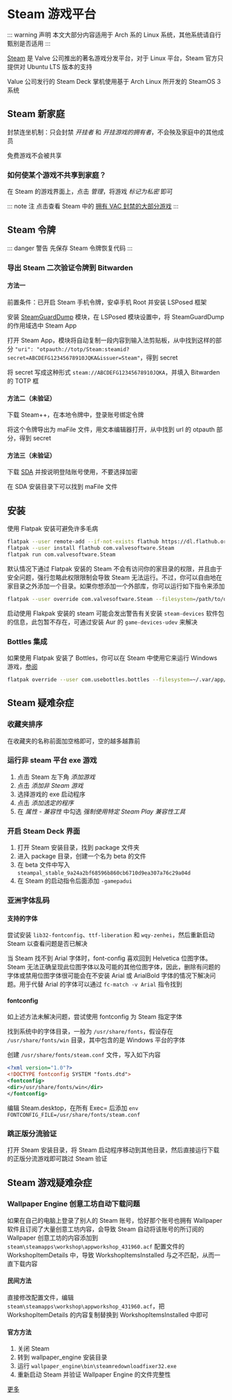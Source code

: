 # Steam 游戏平台

::: warning 声明
本文大部分内容适用于 Arch 系的 Linux 系统，其他系统请自行甄别是否适用
:::

[Steam](https://store.steampowered.com) 是 Valve 公司推出的著名游戏分发平台，对于 Linux 平台，Steam 官方只提供对 Ubuntu LTS 版本的支持

Value 公司发行的 Steam Deck 掌机使用基于 Arch Linux 所开发的 SteamOS 3 系统

## Steam 新家庭

封禁连坐机制：只会封禁 _开挂者_ 和 _开挂游戏的拥有者_，不会殃及家庭中的其他成员

免费游戏不会被共享

### 如何使某个游戏不共享到家庭？

在 Steam 的游戏界面上，点击 _管理_，将游戏 _标记为私密_ 即可

::: note 注
点击查看 Steam 中的 [拥有 VAC 封禁的大部分游戏](https://store.steampowered.com/search/?supportedlang=schinese%2Ctchinese%2Cjapanese%2Ckoreana%2Cthai%2Cbulgarian%2Cczech%2Cdanish%2Cgerman%2Cspanish%2Cenglish%2Cindonesian%2Citalian%2Cgreek%2Cfrench%2Clatam&category1=998&category2=8&hidef2p=1&ndl=1)
:::

## Steam 令牌

::: danger 警告
先保存 Steam 令牌恢复代码
:::

### 导出 Steam 二次验证令牌到 Bitwarden

#### 方法一

前置条件：已开启 Steam 手机令牌，安卓手机 Root 并安装 LSPosed 框架

安装 [SteamGuardDump](https://github.com/YifePlayte/SteamGuardDump) 模块，在 LSPosed 模块设置中，将 SteamGuardDump 的作用域选中 Steam App

打开 Steam App，模块将自动复制一段内容到输入法剪贴板，从中找到这样的部分 `"uri": "otpauth://totp/Steam:steamid?secret=ABCDEFG12345678910JQKA&issuer=Steam"`，得到 secret

将 secret 写成这种形式 `steam://ABCDEFG12345678910JQKA`，并填入 Bitwarden 的 TOTP 框

#### 方法二（未验证）

下载 Steam++，在本地令牌中，登录账号绑定令牌

将这个令牌导出为 maFile 文件，用文本编辑器打开，从中找到 url 的 otpauth 部分，得到 secret

#### 方法三（未验证）

下载 [SDA](https://github.com/Jessecar96/SteamDesktopAuthenticator) 并按说明登陆账号使用，不要选择加密

在 SDA 安装目录下可以找到 maFile 文件

## 安装

使用 Flatpak 安装可避免许多毛病

```sh
flatpak --user remote-add --if-not-exists flathub https://dl.flathub.org/repo/flathub.flatpakrepo
flatpak --user install flathub com.valvesoftware.Steam
flatpak run com.valvesoftware.Steam
```

默认情况下通过 Flatpak 安装的 Steam 不会有访问你的家目录的权限，并且由于安全问题，强行忽略此权限限制会导致 Steam 无法运行。不过，你可以自由地在家目录之外添加一个目录。如果你想添加一个外部库，你可以运行如下指令来添加

```sh
flatpak --user override com.valvesoftware.Steam --filesystem=/path/to/directory
```

启动使用 Flakpak 安装的 steam 可能会发出警告有关安装 `steam-devices` 软件包的信息，此包暂不存在，可通过安装 Aur 的 `game-devices-udev` 来解决

### Bottles 集成

如果使用 Flatpak 安装了 Bottles，你可以在 Steam 中使用它来运行 Windows 游戏，[参阅](https://docs.usebottles.com/flatpak/cant-enable-steam-proton-manager)

```sh
flatpak override --user com.usebottles.bottles --filesystem=~/.var/app/com.valvesoftware.Steam/data/Steam
```

## Steam 疑难杂症

### 收藏夹排序

在收藏夹的名称前面加空格即可，空的越多越靠前

### 运行非 steam 平台 exe 游戏

1. 点击 Steam 左下角 _添加游戏_
2. 点击 _添加非 Steam 游戏_
3. 选择游戏的 exe 启动程序
4. 点击 _添加选定的程序_
5. 在 _属性 - 兼容性_ 中勾选 _强制使用特定 Steam Play 兼容性工具_

### 开启 Steam Deck 界面

1. 打开 Steam 安装目录，找到 package 文件夹
2. 进入 package 目录，创建一个名为 beta 的文件
3. 在 beta 文件中写入 `steampal_stable_9a24a2bf68596b860cb6710d9ea307a76c29a04d`
4. 在 Steam 的启动指令后面添加 `-gamepadui`

### 亚洲字体乱码

#### 支持的字体

尝试安装 `lib32-fontconfig`、`ttf-liberation` 和 `wqy-zenhei`，然后重新启动 Steam 以查看问题是否已解决

当 Steam 找不到 Arial 字体时，font-config 喜欢回到 Helvetica 位图字体。Steam 无法正确呈现此位图字体以及可能的其他位图字体，因此，删除有问题的字体或禁用位图字体很可能会在不安装 Arial 或 ArialBold 字体的情况下解决问题。用于代替 Arial 的字体可以通过 `fc-match -v Arial` 指令找到

#### fontconfig

如上述方法未解决问题，尝试使用 fontconfig 为 Steam 指定字体

找到系统中的字体目录，一般为 `/usr/share/fonts`，假设存在 `/usr/share/fonts/win` 目录，其中包含的是 Windows 平台的字体

创建 `/usr/share/fonts/steam.conf` 文件，写入如下内容

```xml
<?xml version="1.0"?>
<!DOCTYPE fontconfig SYSTEM "fonts.dtd">
<fontconfig>
<dir>/usr/share/fonts/win</dir>
</fontconfig>
```

编辑 Steam.desktop，在所有 Exec= 后添加 `env FONTCONFIG_FILE=/usr/share/fonts/steam.conf`

### 跳正版分流验证

打开 Steam 安装目录，将 Steam 启动程序移动到其他目录，然后直接运行下载的正版分流游戏即可跳过 Steam 验证

## Steam 游戏疑难杂症

### Wallpaper Engine 创意工坊自动下载问题

如果在自己的电脑上登录了别人的 Steam 账号，恰好那个账号也拥有 Wallpaper 软件且订阅了大量创意工坊内容，会导致 Steam 自动将该账号的所订阅的 Wallpaper 创意工坊的内容添加到 `steam\steamapps\workshop\appworkshop_431960.acf` 配置文件的 WorkshopItemDetails 中，导致 WorkshopItemsInstalled 与之不匹配，从而一直下载内容

#### 民间方法

直接修改配置文件，编辑 `steam\steamapps\workshop\appworkshop_431960.acf`，把 WorkshopItemDetails 的内容复制替换到 WorkshopItemsInstalled 中即可

#### 官方方法

1. 关闭 Steam
2. 转到 wallpaper_engine 安装目录
3. 运行 `wallpaper_engine\bin\steamredownloadfixer32.exe`
4. 重新启动 Steam 并验证 Wallpaper Engine 的文件完整性

[更多](https://help.wallpaperengine.io/steam/redownload.html)
